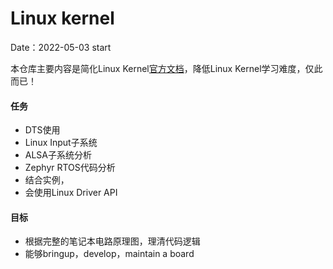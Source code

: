 # Linux kernel
Date：2022-05-03 start

本仓库主要内容是简化Linux Kernel[官方文档](https://www.kernel.org/doc/html/latest/)，降低Linux Kernel学习难度，仅此而已！



#### 任务

- DTS使用
- Linux Input子系统
- ALSA子系统分析
- Zephyr RTOS代码分析
- 结合实例，
- 会使用Linux Driver API

#### 目标
- 根据完整的笔记本电路原理图，理清代码逻辑
- 能够bringup，develop，maintain a board